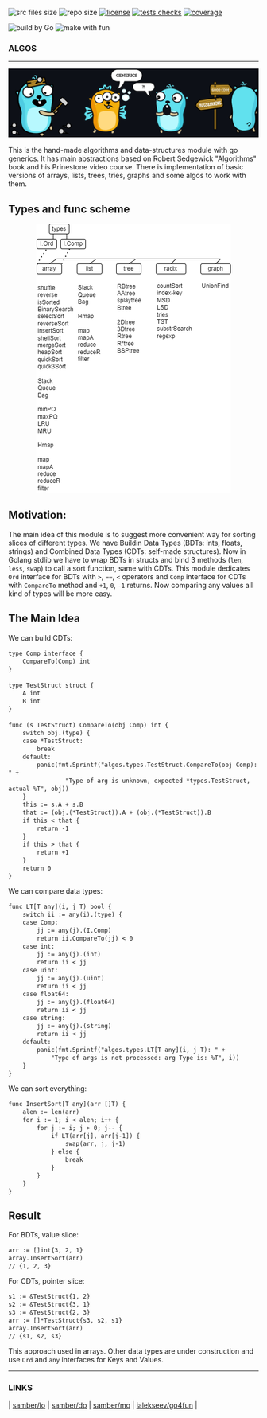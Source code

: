 <p align="left">
	<img src="https://img.shields.io/github/languages/code-size/kselnaag/algos?style=plastic" title="src files size" alt="src files size">
	<img src="https://img.shields.io/github/repo-size/kselnaag/algos?style=plastic" title="repo size" alt="repo size">
	<a href="https://github.com/kselnaag/algos/blob/master/LICENSE" title="LICENSE"><img src="https://img.shields.io/github/license/kselnaag/algos?style=plastic" alt="license"></a>
	<a href="https://github.com/kselnaag/algos/actions" title="Workflows"><img src="https://img.shields.io/github/actions/workflow/status/kselnaag/algos/go.yml?branch=master&style=plastic" alt="tests checks"></a>
	<a href="https://kselnaag.github.io/algos" title="coverage"><img src="https://img.shields.io/badge/GHpages-coverage-blueviolet?style=plastic" alt="coverage"></a>
</p>
<p align="left">
	<img src="https://img.shields.io/static/v1?label=build%20by&message=Go&color=ffa757&style=plastic" alt="build by Go">
	<img src="https://img.shields.io/static/v1?label=make%20with&message=%F0%9F%8E%89%E2%9C%A8&color=ffa757&style=plastic" alt="make with fun">
</p>

### **ALGOS**
----

<p align="center">
  <img src="https://raw.githubusercontent.com/kselnaag/algos/master/pics/myGophers.jpg" title="#DIY #GENERICS #ERRORS" alt="#DIY #GENERICS #ERRORS"/>
</p>

This is the hand-made algorithms and data-structures module with go generics. It has main abstractions based on Robert Sedgewick "Algorithms" book and his Prinestone video course. There is implementation of basic versions of arrays, lists, trees, tries, graphs and some algos to work with them.

## **Types and func scheme**
<p align="center">
  <img src="https://raw.githubusercontent.com/kselnaag/algos/master/pics/algos.png" title="Types and func scheme" alt="Types and func scheme"/>
</p>

## **Motivation:**
The main idea of this module is to suggest more convenient way for sorting slices of different types. We have Buildin Data Types (BDTs: ints, floats, strings) and Combined Data Types (CDTs: self-made structures). Now in Golang stdlib we have to wrap BDTs in structs and bind 3 methods (`len`, `less`, `swap`) to call a sort function, same with CDTs. This module dedicates `Ord` interface for BDTs with `>`, `==`, `<` operators and `Comp` interface for CDTs with `CompareTo` method and `+1`, `0`, `-1` returns. Now comparing any values all kind of types will be more easy.

## **The Main Idea**
We can build CDTs:
```
type Comp interface {
	CompareTo(Comp) int
}

type TestStruct struct {
	A int
	B int
}

func (s TestStruct) CompareTo(obj Comp) int {
	switch obj.(type) {
	case *TestStruct:
		break
	default:
		panic(fmt.Sprintf("algos.types.TestStruct.CompareTo(obj Comp): " +
				"Type of arg is unknown, expected *types.TestStruct, actual %T", obj))
	}
	this := s.A + s.B
	that := (obj.(*TestStruct)).A + (obj.(*TestStruct)).B
	if this < that {
		return -1
	}
	if this > that {
		return +1
	}
	return 0
}
```

We can compare data types:
```
func LT[T any](i, j T) bool {
	switch ii := any(i).(type) {
	case Comp:
		jj := any(j).(I.Comp)
		return ii.CompareTo(jj) < 0
	case int:
		jj := any(j).(int)
		return ii < jj
	case uint:
		jj := any(j).(uint)
		return ii < jj
	case float64:
		jj := any(j).(float64)
		return ii < jj
	case string:
		jj := any(j).(string)
		return ii < jj
	default:
		panic(fmt.Sprintf("algos.types.LT[T any](i, j T): " +
			"Type of args is not processed: arg Type is: %T", i))
	}
}
```

We can sort everything:
```
func InsertSort[T any](arr []T) {
	alen := len(arr)
	for i := 1; i < alen; i++ {
		for j := i; j > 0; j-- {
			if LT(arr[j], arr[j-1]) {
				swap(arr, j, j-1)
			} else {
				break
			}
		}
	}
}
```

## **Result**
For BDTs, value slice:
```
arr := []int{3, 2, 1}
array.InsertSort(arr)
// {1, 2, 3}
```

For CDTs, pointer slice:
```
s1 := &TestStruct{1, 2}
s2 := &TestStruct{3, 1}
s3 := &TestStruct{2, 3}
arr := []*TestStruct{s3, s2, s1}
array.InsertSort(arr)
// {s1, s2, s3}
```

This approach used in arrays. Other data types are under construction and use `Ord` and `any` interfaces for Keys and Values.

----

### **LINKS**
| [samber/lo](https://github.com/samber/lo "Lodash-style Go library") | [samber/do](https://github.com/samber/do "Dependency injection toolkit based on Go 1.18+ generics") | [samber/mo](https://github.com/samber/mo "Monads based on Go 1.18+ generics") | [ialekseev/go4fun](https://github.com/ialekseev/go4fun "Functional primitives and patterns in go") |
